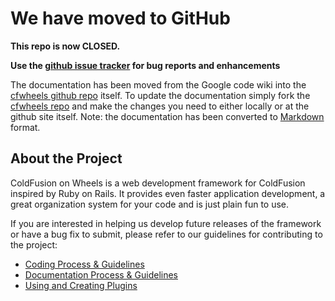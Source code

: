 # We have moved to GitHub #

**This repo is now CLOSED.**

**Use the [github issue tracker](https://github.com/cfwheels/cfwheels/issues) for bug reports and enhancements**

The documentation has been moved from the Google code wiki into the [cfwheels github repo](https://github.com/cfwheels/cfwheels/tree/new-master/wheels/docs) itself. To update the documentation simply fork the [cfwheels repo](https://github.com/cfwheels/cfwheels) and make the changes you need to either locally or at the github site itself. Note: the documentation has been converted to [Markdown](http://daringfireball.net/projects/markdown/) format.


## About the Project ##

ColdFusion on Wheels is a web development framework for ColdFusion inspired by Ruby on Rails. It provides even faster application development, a great organization system for your code and is just plain fun to use.

If you are interested in helping us develop future releases of the framework or have a bug fix to submit, please refer to our guidelines for contributing to the project:

  * [Coding Process & Guidelines](http://www.cfwheels.org/docs/chapter/coding-guidelines)
  * [Documentation Process & Guidelines](http://www.cfwheels.org/docs/chapter/documentation-guidelines)
  * [Using and Creating Plugins](http://www.cfwheels.org/docs/chapter/using-and-creating-plugins)